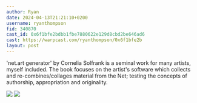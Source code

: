 ```yaml
---
author: Ryan
date: 2024-04-13T21:21:10+0200
username: ryanthompson
fid: 340870
cast_id: 0x6f1bfe2bdbb1fbe7880622e129d8cbd2be646ad6
cast: https://warpcast.com/ryanthompson/0x6f1bfe2b
layout: post
---
```

'net.art generator' by Cornelia Solfrank is a seminal work for many artists, myself included. The book focuses on the artist's software which collects and re-combines/collages material from the Net; testing the concepts of authorship, appropriation and originality.  

![](https://imagedelivery.net/BXluQx4ige9GuW0Ia56BHw/a3179999-fbef-4175-faed-aaa0e1d8f600/original)
![](https://imagedelivery.net/BXluQx4ige9GuW0Ia56BHw/235714b2-3ec7-4fda-3226-1e0b9d588900/original)